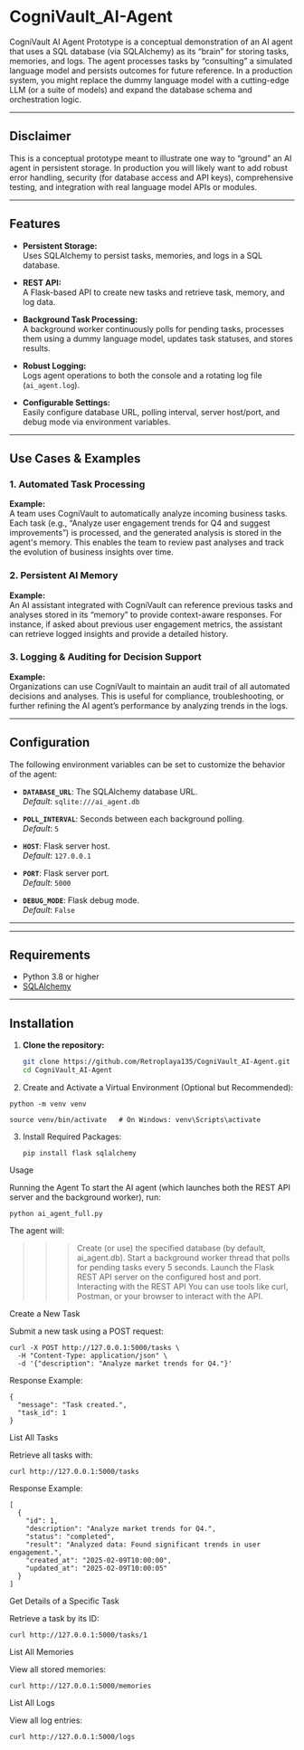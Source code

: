# CogniVault_AI-Agent

CogniVault AI Agent Prototype is a conceptual demonstration of an AI agent that uses a SQL database (via SQLAlchemy) as its “brain” for storing tasks, memories, and logs. The agent processes tasks by “consulting” a simulated language model and persists outcomes for future reference. In a production system, you might replace the dummy language model with a cutting-edge LLM (or a suite of models) and expand the database schema and orchestration logic.

---

## Disclaimer

This is a conceptual prototype meant to illustrate one way to “ground” an AI agent in persistent storage. In production you will likely want to add robust error handling, security (for database access and API keys), comprehensive testing, and integration with real language model APIs or modules.

---

## Features

- **Persistent Storage:**  
  Uses SQLAlchemy to persist tasks, memories, and logs in a SQL database.

- **REST API:**  
  A Flask-based API to create new tasks and retrieve task, memory, and log data.

- **Background Task Processing:**  
  A background worker continuously polls for pending tasks, processes them using a dummy language model, updates task statuses, and stores results.

- **Robust Logging:**  
  Logs agent operations to both the console and a rotating log file (`ai_agent.log`).

- **Configurable Settings:**  
  Easily configure database URL, polling interval, server host/port, and debug mode via environment variables.

---

## Use Cases & Examples

### 1. Automated Task Processing
**Example:**  
A team uses CogniVault to automatically analyze incoming business tasks. Each task (e.g., “Analyze user engagement trends for Q4 and suggest improvements”) is processed, and the generated analysis is stored in the agent's memory. This enables the team to review past analyses and track the evolution of business insights over time.

### 2. Persistent AI Memory
**Example:**  
An AI assistant integrated with CogniVault can reference previous tasks and analyses stored in its “memory” to provide context-aware responses. For instance, if asked about previous user engagement metrics, the assistant can retrieve logged insights and provide a detailed history.

### 3. Logging & Auditing for Decision Support
**Example:**  
Organizations can use CogniVault to maintain an audit trail of all automated decisions and analyses. This is useful for compliance, troubleshooting, or further refining the AI agent’s performance by analyzing trends in the logs.

---

## Configuration

The following environment variables can be set to customize the behavior of the agent:

- **`DATABASE_URL`**: The SQLAlchemy database URL.  
  _Default_: `sqlite:///ai_agent.db`

- **`POLL_INTERVAL`**: Seconds between each background polling.  
  _Default_: `5`

- **`HOST`**: Flask server host.  
  _Default_: `127.0.0.1`

- **`PORT`**: Flask server port.  
  _Default_: `5000`

- **`DEBUG_MODE`**: Flask debug mode.  
  _Default_: `False`

---

---

## Requirements

- Python 3.8 or higher
- [SQLAlchemy](https://www.sqlalchemy.org/)

---

## Installation

1. **Clone the repository:**

   ```bash
   git clone https://github.com/Retroplaya135/CogniVault_AI-Agent.git
   cd CogniVault_AI-Agent

2. Create and Activate a Virtual Environment (Optional but Recommended):

```
python -m venv venv
```
```
source venv/bin/activate   # On Windows: venv\Scripts\activate
```

3. Install Required Packages:
   ```
   pip install flask sqlalchemy

   ```

Usage

Running the Agent
To start the AI agent (which launches both the REST API server and the background worker), run:

```
python ai_agent_full.py
```


The agent will:

>>> Create (or use) the specified database (by default, ai_agent.db).
>>> Start a background worker thread that polls for pending tasks every 5 seconds.
>>> Launch the Flask REST API server on the configured host and port.
>>> Interacting with the REST API
>>> You can use tools like curl, Postman, or your browser to interact with the API.


Create a New Task

Submit a new task using a POST request:

```
curl -X POST http://127.0.0.1:5000/tasks \
  -H "Content-Type: application/json" \
  -d '{"description": "Analyze market trends for Q4."}'
```

Response Example:

```
{
  "message": "Task created.",
  "task_id": 1
}
```

List All Tasks

Retrieve all tasks with:

```
curl http://127.0.0.1:5000/tasks
```


Response Example:

```
[
  {
    "id": 1,
    "description": "Analyze market trends for Q4.",
    "status": "completed",
    "result": "Analyzed data: Found significant trends in user engagement.",
    "created_at": "2025-02-09T10:00:00",
    "updated_at": "2025-02-09T10:00:05"
  }
]
```

Get Details of a Specific Task

Retrieve a task by its ID:

```
curl http://127.0.0.1:5000/tasks/1
```

List All Memories

View all stored memories:
```
curl http://127.0.0.1:5000/memories
```

List All Logs

View all log entries:

```
curl http://127.0.0.1:5000/logs
```
